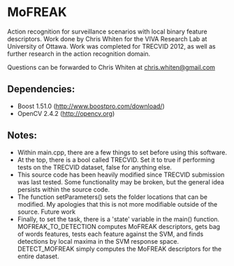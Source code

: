 MoFREAK
========================

Action recognition for surveillance scenarios with local binary feature descriptors.  Work done by Chris Whiten for the VIVA Research Lab at University of Ottawa.  Work was completed for TRECVID 2012, as well as further research in the action recognition domain.  

Questions can be forwarded to Chris Whiten at chris.whiten@gmail.com


Dependencies:
------------------
- Boost 1.51.0 (http://www.boostpro.com/download/)
- OpenCV 2.4.2 (http://opencv.org)


Notes:
------------------
- Within main.cpp, there are a few things to set before using this software.
- At the top, there is a bool called TRECVID.  Set it to true if performing tests on the TRECVID dataset, false for anything else.  
- This source code has been heavily modified since TRECVID submission was last tested.  Some functionality may be broken, but the general idea persists within the source code.
- The function setParameters() sets the folder locations that can be modified.  My apologies that this is not more modifiable outside of the source.  Future work 
- Finally, to set the task, there is a 'state' variable in the main() function.  MOFREAK_TO_DETECTION computes MoFREAK descriptors, gets bag of words features,
tests each feature against the SVM, and finds detections by local maxima in the SVM response space.  DETECT_MOFREAK simply computes the MoFREAK descriptors for the entire dataset.
